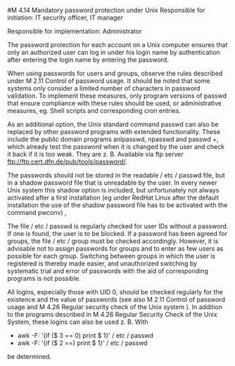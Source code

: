 #M 4.14 Mandatory password protection under Unix
Responsible for initiation: IT security officer, IT manager

Responsible for implementation: Administrator

The password protection for each account on a Unix computer ensures that only an authorized user can log in under his login name by authentication after entering the login name by entering the password.

When using passwords for users and groups, observe the rules described under M 2.11 Control of password usage. It should be noted that some systems only consider a limited number of characters in password validation. To implement these measures, only program versions of passwd that ensure compliance with these rules should be used, or administrative measures, eg. Shell scripts and corresponding cron entries.

As an additional option, the Unix standard command passwd can also be replaced by other password programs with extended functionality. These include the public domain programs anlpasswd, npasswd and passwd +, which already test the password when it is changed by the user and check it back if it is too weak. They are z. B. Available via ftp server ftp://ftp.cert.dfn.de/pub/tools/password/.

The passwords should not be stored in the readable / etc / passwd file, but in a shadow password file that is unreadable by the user. In every newer Unix system this shadow option is included, but unfortunately not always activated after a first installation (eg under RedHat Linux after the default installation the use of the shadow password file has to be activated with the command pwconv) ,

The file / etc / passwd is regularly checked for user IDs without a password. If one is found, the user is to be blocked. If a password has been agreed for groups, the file / etc / group must be checked accordingly. However, it is advisable not to assign passwords for groups and to enter as few users as possible for each group. Switching between groups in which the user is registered is thereby made easier, and unauthorized switching by systematic trial and error of passwords with the aid of corresponding programs is not possible.

All logins, especially those with UID 0, should be checked regularly for the existence and the value of passwords (see also M 2.11 Control of password usage and M 4.26 Regular security check of the Unix system ). In addition to the programs described in M 4.26 Regular Security Check of the Unix System, these logins can also be used z. B. With



* awk -F: '{if ($ 3 == 0) print $ 1}' / etc / passwd
* awk -F: '{if ($ 2 ==) print $ 1}' / etc / passwd


be determined.



